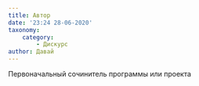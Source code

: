 ```yaml
---
title: Автор
date: '23:24 28-06-2020'
taxonomy:
    category:
        - Дискурс
author: Давай
---
```


Первоначальный сочинитель программы или проекта
